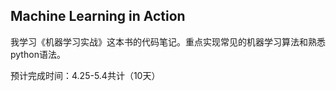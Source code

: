 ## Machine Learning in Action

我学习《机器学习实战》这本书的代码笔记。重点实现常见的机器学习算法和熟悉python语法。

预计完成时间：4.25-5.4共计（10天）